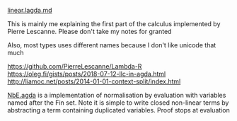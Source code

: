 [linear.lagda.md](linear.lagda.md)

This is mainly me explaining the first part of the calculus implemented by Pierre Lescanne. Please don't take my notes for granted

Also, most types uses different names because I don't like unicode that much

https://github.com/PierreLescanne/Lambda-R
https://oleg.fi/gists/posts/2018-07-12-llc-in-agda.html
http://liamoc.net/posts/2014-01-01-context-split/index.html

[NbE.agda](NbE.agda) is a implementation of normalisation by evaluation with variables named
after the Fin set. Note it is simple to write closed non-linear terms by abstracting a term containing duplicated variables. Proof stops at evaluation
